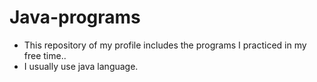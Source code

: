 # Java-programs

* This repository of my profile includes the programs I practiced in my free time..
* I usually use java language.
